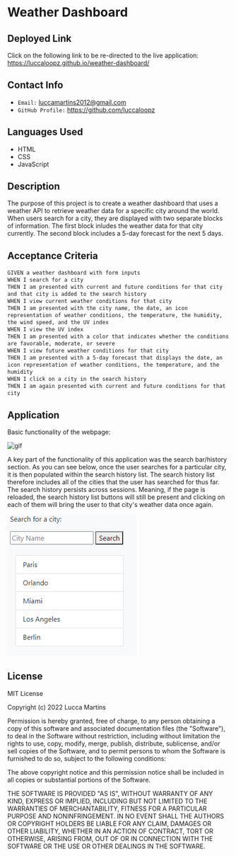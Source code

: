 # Weather Dashboard

## **Deployed Link**
Click on the following link to be re-directed to the live application: https://luccaloopz.github.io/weather-dashboard/

## **Contact Info**

* `Email:` luccamartins2012@gmail.com
* `GitHub Profile:` https://github.com/luccaloopz

## **Languages Used**
* HTML
* CSS
* JavaScript

## **Description**
The purpose of this project is to create a weather dashboard that uses a weather API to retrieve weather data for a specific city around the world. When users search for a city, they are displayed with two separate blocks of information. The first block inludes the weather data for that city currently. The second block includes a 5-day forecast for the next 5 days.

## **Acceptance Criteria**
```
GIVEN a weather dashboard with form inputs
WHEN I search for a city
THEN I am presented with current and future conditions for that city and that city is added to the search history
WHEN I view current weather conditions for that city
THEN I am presented with the city name, the date, an icon representation of weather conditions, the temperature, the humidity, the wind speed, and the UV index
WHEN I view the UV index
THEN I am presented with a color that indicates whether the conditions are favorable, moderate, or severe
WHEN I view future weather conditions for that city
THEN I am presented with a 5-day forecast that displays the date, an icon representation of weather conditions, the temperature, and the humidity
WHEN I click on a city in the search history
THEN I am again presented with current and future conditions for that city
```

## **Application**

Basic functionality of the webpage:

![gif](./assets/IMAGES/weather-dashboard-gif.gif "Gif of Application")

A key part of the functionality of this application was the search bar/history section. As you can see below, once the user searches for a particular city, it is then populated within the search history list. The search history list therefore includes all of the cities that the user has searched for thus far. The search history persists across sessions. Meaning, if the page is reloaded, the search history list buttons will still be present and clicking on each of them will bring the user to that city's weather data once again.

![screenshot](./assets/IMAGES/search-history.PNG "Search History List")

## **License**

MIT License

Copyright (c) 2022 Lucca Martins

Permission is hereby granted, free of charge, to any person obtaining a copy of this software and associated documentation files (the "Software"), to deal in the Software without restriction, including without limitation the rights to use, copy, modify, merge, publish, distribute, sublicense, and/or sell copies of the Software, and to permit persons to whom the Software is furnished to do so, subject to the following conditions:

The above copyright notice and this permission notice shall be included in all copies or substantial portions of the Software.

THE SOFTWARE IS PROVIDED "AS IS", WITHOUT WARRANTY OF ANY KIND, EXPRESS OR IMPLIED, INCLUDING BUT NOT LIMITED TO THE WARRANTIES OF MERCHANTABILITY, FITNESS FOR A PARTICULAR PURPOSE AND NONINFRINGEMENT. IN NO EVENT SHALL THE AUTHORS OR COPYRIGHT HOLDERS BE LIABLE FOR ANY CLAIM, DAMAGES OR OTHER LIABILITY, WHETHER IN AN ACTION OF CONTRACT, TORT OR OTHERWISE, ARISING FROM, OUT OF OR IN CONNECTION WITH THE SOFTWARE OR THE USE OR OTHER DEALINGS IN THE SOFTWARE.
